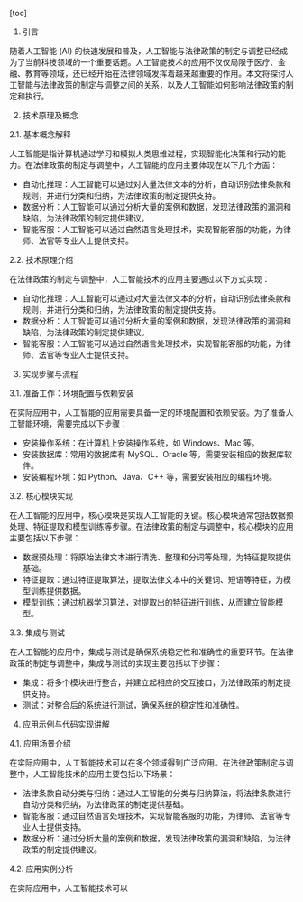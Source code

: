 
[toc]                    
                
                
1. 引言

随着人工智能 (AI) 的快速发展和普及，人工智能与法律政策的制定与调整已经成为了当前科技领域的一个重要话题。人工智能技术的应用不仅仅局限于医疗、金融、教育等领域，还已经开始在法律领域发挥着越来越重要的作用。本文将探讨人工智能与法律政策的制定与调整之间的关系，以及人工智能如何影响法律政策的制定和执行。

2. 技术原理及概念

2.1. 基本概念解释

人工智能是指计算机通过学习和模拟人类思维过程，实现智能化决策和行动的能力。在法律政策的制定与调整中，人工智能的应用主要体现在以下几个方面：

- 自动化推理：人工智能可以通过对大量法律文本的分析，自动识别法律条款和规则，并进行分类和归纳，为法律政策的制定提供支持。
- 数据分析：人工智能可以通过分析大量的案例和数据，发现法律政策的漏洞和缺陷，为法律政策的制定提供建议。
- 智能客服：人工智能可以通过自然语言处理技术，实现智能客服的功能，为律师、法官等专业人士提供支持。

2.2. 技术原理介绍

在法律政策的制定与调整中，人工智能技术的应用主要通过以下方式实现：

- 自动化推理：人工智能可以通过对大量法律文本的分析，自动识别法律条款和规则，并进行分类和归纳，为法律政策的制定提供支持。
- 数据分析：人工智能可以通过分析大量的案例和数据，发现法律政策的漏洞和缺陷，为法律政策的制定提供建议。
- 智能客服：人工智能可以通过自然语言处理技术，实现智能客服的功能，为律师、法官等专业人士提供支持。

3. 实现步骤与流程

3.1. 准备工作：环境配置与依赖安装

在实际应用中，人工智能的应用需要具备一定的环境配置和依赖安装。为了准备人工智能环境，需要完成以下步骤：

- 安装操作系统：在计算机上安装操作系统，如 Windows、Mac 等。
- 安装数据库：常用的数据库有 MySQL、Oracle 等，需要安装相应的数据库软件。
- 安装编程环境：如 Python、Java、C++ 等，需要安装相应的编程环境。


3.2. 核心模块实现

在人工智能的应用中，核心模块是实现人工智能的关键。核心模块通常包括数据预处理、特征提取和模型训练等步骤。在法律政策的制定与调整中，核心模块的应用主要包括以下步骤：

- 数据预处理：将原始法律文本进行清洗、整理和分词等处理，为特征提取提供基础。
- 特征提取：通过特征提取算法，提取法律文本中的关键词、短语等特征，为模型训练提供数据。
- 模型训练：通过机器学习算法，对提取出的特征进行训练，从而建立智能模型。


3.3. 集成与测试

在人工智能的应用中，集成与测试是确保系统稳定性和准确性的重要环节。在法律政策的制定与调整中，集成与测试的实现主要包括以下步骤：

- 集成：将多个模块进行整合，并建立起相应的交互接口，为法律政策的制定提供支持。
- 测试：对整合后的系统进行测试，确保系统的稳定性和准确性。


4. 应用示例与代码实现讲解

4.1. 应用场景介绍

在实际应用中，人工智能技术可以在多个领域得到广泛应用。在法律政策制定与调整中，人工智能技术的应用主要包括以下场景：

- 法律条款自动分类与归纳：通过人工智能的分类与归纳算法，将法律条款进行自动分类和归纳，为法律政策的制定提供基础。
- 智能客服：通过自然语言处理技术，实现智能客服的功能，为律师、法官等专业人士提供支持。
- 数据分析：通过分析大量的案例和数据，发现法律政策的漏洞和缺陷，为法律政策的制定提供建议。


4.2. 应用实例分析

在实际应用中，人工智能技术可以

